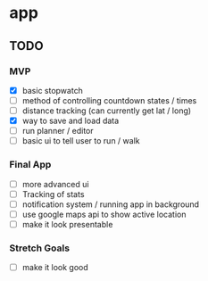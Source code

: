# app

## TODO

### MVP

- [x] basic stopwatch
- [ ] method of controlling countdown states / times
- [ ] distance tracking (can currently get lat / long)
- [x] way to save and load data
- [ ] run planner / editor
- [ ] basic ui to tell user to run / walk

### Final App

- [ ] more advanced ui
- [ ] Tracking of stats
- [ ] notification system / running app in background
- [ ] use google maps api to show active location
- [ ] make it look presentable

### Stretch Goals

- [ ] make it look good